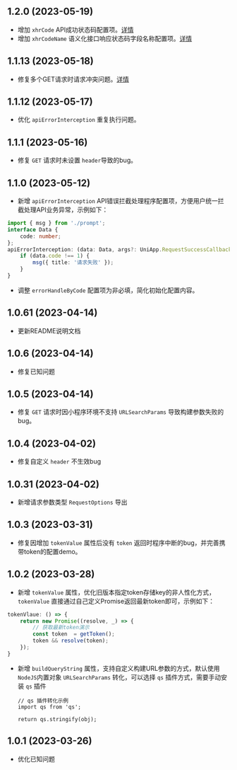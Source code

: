 ## 1.2.0	(2023-05-19)
+ 增加 `xhrCode` API成功状态码配置项。[详情](https://lwur.fdproxy.cn/config/global.html#xhrcode)
+ 增加 `xhrCodeName` 语义化接口响应状态码字段名称配置项。[详情](https://lwur.fdproxy.cn/config/global.html#xhrcodename)

## 1.1.13	(2023-05-18)
+ 修复多个GET请求时请求冲突问题。[详情](https://github.com/kviewui/lwu-request/issues/3)

## 1.1.12	(2023-05-17)
+ 优化 	`apiErrorInterception` 重复执行问题。

## 1.1.1	(2023-05-16)
+ 修复 `GET` 请求时未设置 `header`导致的bug。

## 1.1.0	(2023-05-12)
+ 新增 `apiErrorInterception` API错误拦截处理程序配置项，方便用户统一拦截处理API业务异常，示例如下：

```ts
import { msg } from './prompt';
interface Data {
	code: number;
};
apiErrorInterception: (data: Data, args?: UniApp.RequestSuccessCallbackResult) => {
	if (data.code !== 1) {
		msg({ title: '请求失败' });
	}
}
```
+ 调整 `errorHandleByCode` 配置项为非必填，简化初始化配置内容。

## 1.0.61	(2023-04-14)
+ 更新README说明文档

## 1.0.6	(2023-04-14)
+ 修复已知问题

## 1.0.5	(2023-04-14)
+ 修复 `GET` 请求时因小程序环境不支持 `URLSearchParams` 导致构建参数失败的bug。

## 1.0.4	(2023-04-02)
+ 修复自定义 `header` 不生效bug

## 1.0.31	(2023-04-02)
+ 新增请求参数类型 `RequestOptions` 导出

## 1.0.3	(2023-03-31)
+ 修复因增加 `tokenValue` 属性后没有 `token` 返回时程序中断的bug，并完善携带token的配置demo。

## 1.0.2	(2023-03-28)
+ 新增 `tokenValue` 属性，优化旧版本指定token存储key的非人性化方式，`tokenValue` 直接通过自己定义Promise返回最新token即可，示例如下：  

```js
tokenVlaue: () => {
	return new Promise((resolve, _) => {
		// 获取最新token演示
		const token  = getToken();
		token && resolve(token);
	});
}
```
+ 新增 `buildQueryString` 属性，支持自定义构建URL参数的方式，默认使用 `NodeJS`内置对象 `URLSearchParams` 转化，可以选择 `qs` 插件方式，需要手动安装 `qs` 插件  

	```
	// qs 插件转化示例
	import qs from 'qs';

	return qs.stringify(obj);
	```

## 1.0.1    (2023-03-26)
+ 优化已知问题